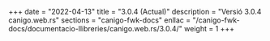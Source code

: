 +++
date        = "2022-04-13"
title       = "3.0.4 (Actual)"
description = "Versió 3.0.4 canigo.web.rs"
sections    = "canigo-fwk-docs"
enllac		= "/canigo-fwk-docs/documentacio-llibreries/canigo.web.rs/3.0.4/"
weight		= 1
+++
